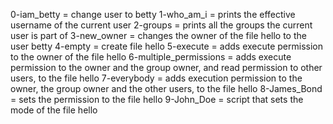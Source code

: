 0-iam_betty = change user to betty
1-who_am_i = prints the effective username of the current user
2-groups =  prints all the groups the current user is part of
3-new_owner = changes the owner of the file hello to the user betty
4-empty = create file hello
5-execute = adds execute permission to the owner of the file hello
6-multiple_permissions = adds execute permission to the owner and the group owner, and read permission to other users, to the file hello
7-everybody = adds execution permission to the owner, the group owner and the other users, to the file hello
8-James_Bond =  sets the permission to the file hello
9-John_Doe = script that sets the mode of the file hello
